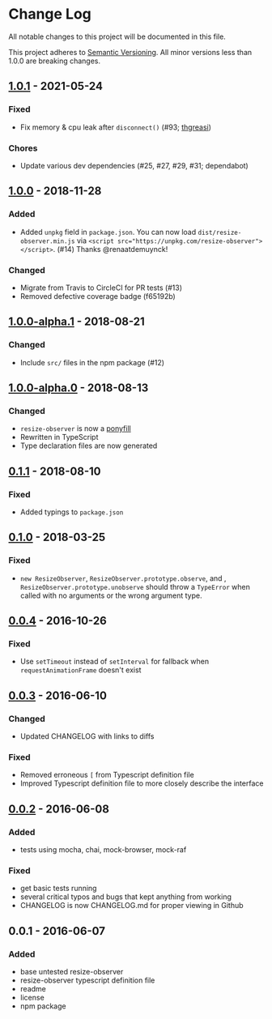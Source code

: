 # Change Log
All notable changes to this project will be documented in this file.

This project adheres to [Semantic Versioning](http://semver.org/).
All minor versions less than 1.0.0 are breaking changes.

## [1.0.1] - 2021-05-24
### Fixed
- Fix memory & cpu leak after `disconnect()` (#93; [thgreasi](https://github.com/thgreasi))

### Chores
- Update various dev dependencies (#25, #27, #29, #31; dependabot)

## [1.0.0] - 2018-11-28
### Added
- Added `unpkg` field in `package.json`.
  You can now load `dist/resize-observer.min.js` via `<script src="https://unpkg.com/resize-observer"></script>`. (#14) Thanks @renaatdemuynck!

### Changed
- Migrate from Travis to CircleCI for PR tests (#13)
- Removed defective coverage badge (f65192b)

## [1.0.0-alpha.1] - 2018-08-21
### Changed
- Include `src/` files in the npm package (#12)

## [1.0.0-alpha.0] - 2018-08-13
### Changed
- `resize-observer` is now a [ponyfill](https://ponyfill.com)
- Rewritten in TypeScript
- Type declaration files are now generated

## [0.1.1] - 2018-08-10
### Fixed
- Added typings to `package.json`

## [0.1.0] - 2018-03-25
### Fixed
- `new ResizeObserver`, `ResizeObserver.prototype.observe`, and , `ResizeObserver.prototype.unobserve` should throw a `TypeError` when called with no arguments or the wrong argument type.

## [0.0.4] - 2016-10-26
### Fixed
- Use `setTimeout` instead of `setInterval` for fallback when `requestAnimationFrame` doesn't exist

## [0.0.3] - 2016-06-10
### Changed
- Updated CHANGELOG with links to diffs

### Fixed
- Removed erroneous `[` from Typescript definition file
- Improved Typescript definition file to more closely describe the interface

## [0.0.2] - 2016-06-08
### Added
- tests using mocha, chai, mock-browser, mock-raf

### Fixed
- get basic tests running
- several critical typos and bugs that kept anything from working
- CHANGELOG is now CHANGELOG.md for proper viewing in Github

## 0.0.1 - 2016-06-07
### Added
- base untested resize-observer
- resize-observer typescript definition file
- readme
- license
- npm package

[1.0.1]: https://github.com/pelotoncycle/resize-observer/compare/v1.0.0...v1.0.1
[1.0.0]: https://github.com/pelotoncycle/resize-observer/compare/v1.0.0-alpha.1...v1.0.0
[1.0.0-alpha.1]: https://github.com/pelotoncycle/resize-observer/compare/v1.0.0-alpha.0...v1.0.0-alpha.1
[1.0.0-alpha.0]: https://github.com/pelotoncycle/resize-observer/compare/v0.1.1...v1.0.0-alpha.0
[0.1.1]: https://github.com/pelotoncycle/resize-observer/compare/v0.1.0...v0.1.1
[0.1.0]: https://github.com/pelotoncycle/resize-observer/compare/v0.0.4...v0.1.0
[0.0.4]: https://github.com/pelotoncycle/resize-observer/compare/v0.0.3...v0.0.4
[0.0.3]: https://github.com/pelotoncycle/resize-observer/compare/v0.0.2...v0.0.3
[0.0.2]: https://github.com/pelotoncycle/resize-observer/compare/v0.0.1...v0.0.2
